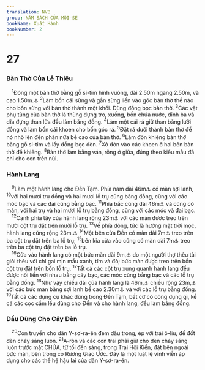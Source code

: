 ```yaml
---
translation: NVB
group: NĂM SÁCH CỦA MÔI-SE
bookName: Xuất Hành 
bookNumber: 2
---
```


<div class="title"><h1>27</h1><h3>Bàn Thờ Của Lễ Thiêu </h3></div>
<span class="verse xu_27_1"> <sup>1</sup>Đóng một bàn thờ bằng gỗ si-tim hình vuông, dài 2.50m ngang 2.50m, và cao 1.50m.<a data-toggle="tooltip" data-placement="bottom" title="Nt: 5 am-ma x 5 am-ma x 3 am-ma">⚓</a></span>
<span class="verse xu_27_2"><sup>2</sup>Làm bốn cái sừng và gắn sừng liền vào góc bàn thờ thế nào cho bốn sừng với bàn thờ thành một khối. Dùng đồng bọc bàn thờ. </span>
<span class="verse xu_27_3"><sup>3</sup>Các vật phụ tùng của bàn thờ là thùng đựng tro, xuồng, bồn chứa nước, đỉnh ba và dĩa đựng than lửa đều làm bằng đồng. </span>
<span class="verse xu_27_4"><sup>4</sup>Làm một cái rá giữ than bằng lưỡi đồng và làm bốn cái khoen cho bốn góc rá. </span>
<span class="verse xu_27_5"><sup>5</sup>Đặt rá dưới thành bàn thờ để nó nhô lên đến phân nữa bề cao của bàn thờ. </span>
<span class="verse xu_27_6"><sup>6</sup>Làm đòn khiêng bàn thờ bằng gỗ si-tim và lấy đồng bọc đòn. </span>
<span class="verse xu_27_7"><sup>7</sup>Xỏ đòn vào các khoen ở hai bên bàn thờ để khiêng. </span>
<span class="verse xu_27_8"><sup>8</sup>Bàn thờ làm bằng ván, rỗng ở giữa, đúng theo kiểu mẫu đã chỉ cho con trên núi. <br/></span>
<div class="title"><h3>Hành Lang </h3></div>
<span class="verse xu_27_9"> <sup>9</sup>Làm một hành lang cho Đền Tạm. Phía nam dài 46m<a data-toggle="tooltip" data-placement="bottom" title="Nt: 100 am-ma">⚓</a> có màn sợi lanh, </span>
<span class="verse xu_27_10"><sup>10</sup>với hai mươi trụ đồng và hai mươi lỗ trụ cũng bằng đồng, cùng với các móc bạc và các đai cũng bằng bạc. </span>
<span class="verse xu_27_11"><sup>11</sup>Phía bắc cũng dài 46m<a data-toggle="tooltip" data-placement="bottom" title="Nt: 100 am-ma">⚓</a> và cũng có màn, với hai trụ và hai mươi lỗ trụ bằng đồng, cùng với các móc và đai bạc. <br/></span>
<span class="verse xu_27_12"> <sup>12</sup>Cạnh phía tây của hành lang rộng 23m<a data-toggle="tooltip" data-placement="bottom" title="Nt: 50 am-ma">⚓</a> với các màn được treo trên mười cột trụ đặt trên mười lỗ trụ. </span>
<span class="verse xu_27_13"><sup>13</sup>Về phía đông, tức là hướng mặt trời mọc, hành lang cũng rộng 23m.<a data-toggle="tooltip" data-placement="bottom" title="Nt: 50 am-ma">⚓</a></span>
<span class="verse xu_27_14"><sup>14</sup>Một bên cửa Đền có màn dài 7m<a data-toggle="tooltip" data-placement="bottom" title="Nt: 15 am-ma">⚓</a> treo trên ba cột trụ đặt trên ba lỗ trụ; </span>
<span class="verse xu_27_15"><sup>15</sup>bên kia cửa vào cũng có màn dài 7m<a data-toggle="tooltip" data-placement="bottom" title="Nt: 15 am-ma">⚓</a> treo trên ba cột trụ đặt trên ba lỗ trụ. <br/></span>
<span class="verse xu_27_16"> <sup>16</sup>Cửa vào hành lang có một bức màn dài 9m,<a data-toggle="tooltip" data-placement="bottom" title="Nt: 20 am-ma">⚓</a> do một người thợ thêu tài giỏi thêu với chỉ gai mịn mầu xanh, tím và đỏ; bức màn được treo trên bốn cột trụ đặt trên bốn lỗ trụ. </span>
<span class="verse xu_27_17"><sup>17</sup>Tất cả các cột trụ xung quanh hành lang đều được nối liền với nhau bằng cây bạc, các móc cũng bằng bạc và các lỗ trụ bằng đồng. </span>
<span class="verse xu_27_18"><sup>18</sup>Như vậy chiều dài của hành lang là 46m,<a data-toggle="tooltip" data-placement="bottom" title="Nt: 100 am-ma">⚓</a> chiều rộng 23m,<a data-toggle="tooltip" data-placement="bottom" title="Nt: 50 am-ma">⚓</a> với các bức màn bằng sợi lanh bề cao 2.30m<a data-toggle="tooltip" data-placement="bottom" title="Nt: 5 am-ma">⚓</a> và với các lỗ trụ bằng đồng. </span>
<span class="verse xu_27_19"><sup>19</sup>Tất cả các dụng cụ khác dùng trong Đền Tạm, bất cứ có công dụng gì, kể cả các cọc cắm lều dùng cho Đền và cho hành lang, đều làm bằng đồng. <br/></span>
<div class="title"><h3>Dầu Dùng Cho Cây Đèn </h3></div>
<span class="verse xu_27_20"> <sup>20</sup>Con truyền cho dân Y-sơ-ra-ên đem dầu trong, ép với trái ô-liu, để đốt đèn cháy sáng luôn. </span>
<span class="verse xu_27_21"><sup>21</sup>A-rôn và các con trai phải giữ cho đèn cháy sáng luôn trước mặt CHÚA, từ tối đến sáng, trong Trại Hội Kiến, đặt bên ngoài bức màn, bên trong có Rương Giao Ước. Đây là một luật lệ vĩnh viễn áp dụng cho các thế hệ hậu lai của dân Y-sơ-ra-ên. <br/></span>
